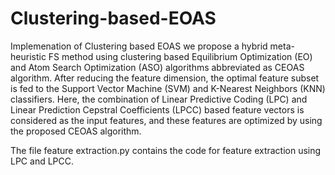 # Clustering-based-EOAS
Implemenation of Clustering based EOAS
we propose a hybrid meta-heuristic FS method using clustering based Equilibrium Optimization (EO) and Atom Search Optimization (ASO) algorithms abbreviated as CEOAS algorithm. After reducing the feature dimension, the optimal feature subset is fed to the Support Vector Machine (SVM) and  K-Nearest Neighbors (KNN) classifiers. Here, the combination of Linear Predictive Coding (LPC) and Linear Prediction Cepstral Coefficients (LPCC) based feature vectors is considered as the input features, and these features are optimized by using the proposed CEOAS algorithm.

The file feature extraction.py contains the code for feature extraction using LPC and LPCC.
